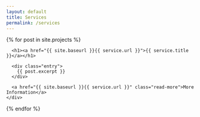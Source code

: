 ```yaml
---
layout: default
title: Services
permalink: /services
---
```


<div class="services">
  {% for post in site.projects %}
    <div class="service">

      <h1><a href="{{ site.baseurl }}{{ service.url }}">{{ service.title }}</a></h1>

      <div class="entry">
        {{ post.excerpt }}
      </div>

      <a href="{{ site.baseurl }}{{ service.url }}" class="read-more">More Information</a>
    </div>
  {% endfor %}
</div>
